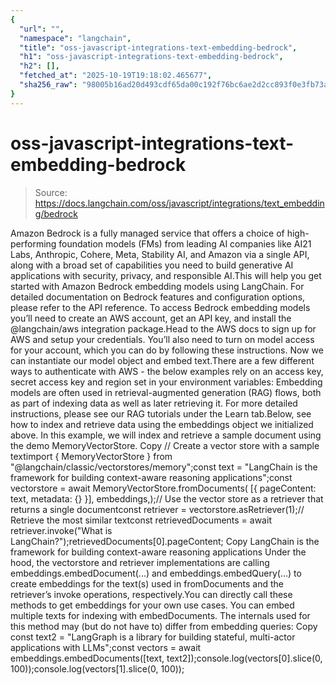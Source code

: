```yaml
---
{
  "url": "",
  "namespace": "langchain",
  "title": "oss-javascript-integrations-text-embedding-bedrock",
  "h1": "oss-javascript-integrations-text-embedding-bedrock",
  "h2": [],
  "fetched_at": "2025-10-19T19:18:02.465677",
  "sha256_raw": "98005b16ad20d493cdf65da00c192f76bc6ae2d2cc893f0e3fb73ae4b34c8f29"
}
---
```


# oss-javascript-integrations-text-embedding-bedrock

> Source: https://docs.langchain.com/oss/javascript/integrations/text_embedding/bedrock

Amazon Bedrock is a fully managed service that offers a choice of high-performing foundation models (FMs) from leading AI companies like AI21 Labs, Anthropic, Cohere, Meta, Stability AI, and Amazon via a single API, along with a broad set of capabilities you need to build generative AI applications with security, privacy, and responsible AI.This will help you get started with Amazon Bedrock embedding models using LangChain. For detailed documentation on Bedrock features and configuration options, please refer to the API reference.
To access Bedrock embedding models you’ll need to create an AWS account, get an API key, and install the @langchain/aws integration package.Head to the AWS docs to sign up for AWS and setup your credentials. You’ll also need to turn on model access for your account, which you can do by following these instructions.
Now we can instantiate our model object and embed text.There are a few different ways to authenticate with AWS - the below examples rely on an access key, secret access key and region set in your environment variables:
Embedding models are often used in retrieval-augmented generation (RAG) flows, both as part of indexing data as well as later retrieving it. For more detailed instructions, please see our RAG tutorials under the Learn tab.Below, see how to index and retrieve data using the embeddings object we initialized above. In this example, we will index and retrieve a sample document using the demo MemoryVectorStore.
Copy
// Create a vector store with a sample textimport { MemoryVectorStore } from "@langchain/classic/vectorstores/memory";const text = "LangChain is the framework for building context-aware reasoning applications";const vectorstore = await MemoryVectorStore.fromDocuments( [{ pageContent: text, metadata: {} }], embeddings,);// Use the vector store as a retriever that returns a single documentconst retriever = vectorstore.asRetriever(1);// Retrieve the most similar textconst retrievedDocuments = await retriever.invoke("What is LangChain?");retrievedDocuments[0].pageContent;
Copy
LangChain is the framework for building context-aware reasoning applications
Under the hood, the vectorstore and retriever implementations are calling embeddings.embedDocument(...) and embeddings.embedQuery(...) to create embeddings for the text(s) used in fromDocuments and the retriever’s invoke operations, respectively.You can directly call these methods to get embeddings for your own use cases.
You can embed multiple texts for indexing with embedDocuments. The internals used for this method may (but do not have to) differ from embedding queries:
Copy
const text2 = "LangGraph is a library for building stateful, multi-actor applications with LLMs";const vectors = await embeddings.embedDocuments([text, text2]);console.log(vectors[0].slice(0, 100));console.log(vectors[1].slice(0, 100));